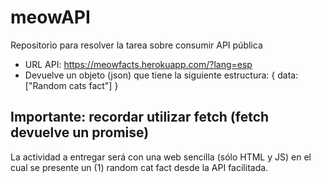 # meowAPI
Repositorio para resolver la tarea sobre consumir API pública

* URL API: https://meowfacts.herokuapp.com/?lang=esp
* Devuelve un objeto (json) que tiene la siguiente estructura:  { data: ["Random cats fact"] }

## Importante: recordar utilizar fetch (fetch devuelve un promise)

La actividad a entregar será con una web sencilla (sólo HTML y JS) en el cual se presente un (1) random cat fact desde la API facilitada.

